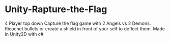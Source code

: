 # Unity-Rapture-the-Flag
4 Player top down Capture the flag game with 2 Angels vs 2 Demons. Ricochet bullets or create a shield in front of your self to deflect them. Made in Unity2D with c#
